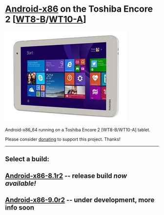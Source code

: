 # [Android-x86](https://www.android-x86.org) on the Toshiba Encore 2 [[WT8-B](https://www.toshiba.ca/productdetailpage.aspx?id=2147499291)/[WT10-A](https://support.dynabook.com/support/staticContentDetail?contentId=4012954)]

![icon](image.jpg)

Android-x86_64 running on a Toshiba Encore 2 [WT8-B/WT10-A] tablet.

Please consider [donating](https://paypal.me/djouija) to support this project. Thanks!

----------------------------------------------------------------------------------

## Select a build:

## [Android-x86-8.1r2](./Android-x86-8.1r5) -- release build _now available!_
## [Android-x86-9.0r2](./Android-x86-9.0r2) -- under development, more info soon

